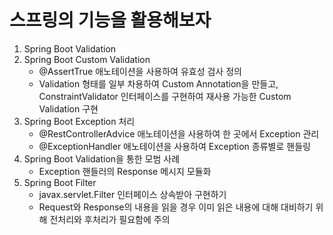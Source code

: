 # 스프링의 기능을 활용해보자

1. Spring Boot Validation
2. Spring Boot Custom Validation
    - @AssertTrue 애노테이션을 사용하여 유효성 검사 정의
    - Validation 형태를 일부 차용하여 Custom Annotation을 만들고, ConstraintValidator 인터페이스를 구현하여 재사용 가능한 Custom Validation 구현
3. Spring Boot Exception 처리
   - @RestControllerAdvice 애노테이션을 사용하여 한 곳에서 Exception 관리
   - @ExceptionHandler 애노테이션을 사용하여 Exception 종류별로 핸들링
4. Spring Boot Validation을 통한 모범 사례
   - Exception 핸들러의 Response 메시지 모듈화
5. Spring Boot Filter
   - javax.servlet.Filter 인터페이스 상속받아 구현하기
   - Request와 Response의 내용을 읽을 경우 이미 읽은 내용에 대해 대비하기 위해 전처리와 후처리가 필요함에 주의